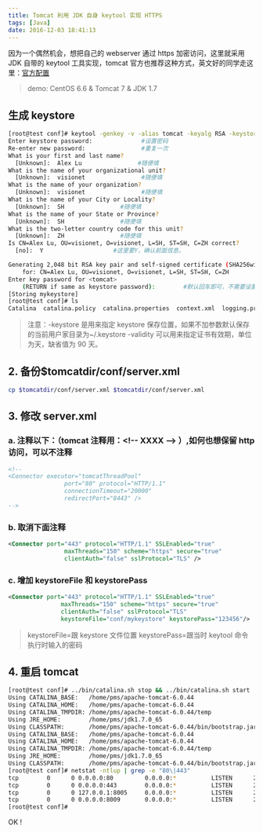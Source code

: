 ```yaml
---
title: Tomcat 利用 JDK 自身 keytool 实现 HTTPS
tags: [Java]
date: 2016-12-03 18:41:13
---
```


因为一个偶然机会，想把自己的 webserver 通过 https 加密访问，这里就采用 JDK 自带的 keytool 工具实现，tomcat 官方也推荐这种方式，英文好的同学走这里：[官方配置](https://tomcat.apache.org/tomcat-7.0-doc/ssl-howto.html)

> demo: CentOS 6.6 & Tomcat 7 & JDK 1.7

## 生成 keystore

```bash
[root@test conf]# keytool -genkey -v -alias tomcat -keyalg RSA -keystore mykeystore
Enter keystore password:              #设置密码
Re-enter new password:                #重复一次
What is your first and last name?
  [Unknown]:  Alex Lu                #随便填
What is the name of your organizational unit?
  [Unknown]:  visionet                #随便填
What is the name of your organization?
  [Unknown]:  visionet                #随便填
What is the name of your City or Locality?
  [Unknown]:  SH                #随便填
What is the name of your State or Province?
  [Unknown]:  SH                #随便填
What is the two-letter country code for this unit?
  [Unknown]:  ZH                #随便填
Is CN=Alex Lu, OU=visionet, O=visionet, L=SH, ST=SH, C=ZH correct?
  [no]:  Y                    #这里要Y，确认前面信息。

Generating 2,048 bit RSA key pair and self-signed certificate (SHA256withRSA) with a validity of 90 days
    for: CN=Alex Lu, OU=visionet, O=visionet, L=SH, ST=SH, C=ZH
Enter key password for <tomcat>
    (RETURN if same as keystore password):        #默认回车即可，不需要设置太多密码
[Storing mykeystore]
[root@test conf]# ls
Catalina  catalina.policy  catalina.properties  context.xml  logging.properties  mykeystore  server.xml  tomcat-users.xml  web.xml
```

> 注意：-keystore 是用来指定 keystore 保存位置，如果不加参数默认保存的当前用户家目录为~/.keystore
       -validity 可以用来指定证书有效期，单位为天，缺省值为 90 天。

## 2. 备份$tomcatdir/conf/server.xml

```bash
cp $tomcatdir/conf/server.xml $tomcatdir/conf/server.xml
```

## 3. 修改 server.xml

### a. 注释以下：（tomcat 注释用：<\!\-\- XXXX \-\-\> ）,如何也想保留 http 访问，可以不注释

```xml
<!--
<Connector executor="tomcatThreadPool"
                port="80" protocol="HTTP/1.1"
                connectionTimeout="20000"
                redirectPort="8443" />
-->
```

### b. 取消下面注释

```xml
<Connector port="443" protocol="HTTP/1.1" SSLEnabled="true"
                maxThreads="150" scheme="https" secure="true"
                clientAuth="false" sslProtocol="TLS" />
```

### c. 增加 keystoreFile 和 keystorePass

```xml
<Connector port="443" protocol="HTTP/1.1" SSLEnabled="true"
               maxThreads="150" scheme="https" secure="true"
               clientAuth="false" sslProtocol="TLS"
               keystoreFile="conf/mykeystore" keystorePass="123456"/>
```

> keystoreFile=跟 keystore 文件位置
> keystorePass=跟当时 keytool 命令执行时输入的密码

## 4. 重启 tomcat

```bash
[root@test conf]# ../bin/catalina.sh stop && ../bin/catalina.sh start
Using CATALINA_BASE:   /home/pms/apache-tomcat-6.0.44
Using CATALINA_HOME:   /home/pms/apache-tomcat-6.0.44
Using CATALINA_TMPDIR: /home/pms/apache-tomcat-6.0.44/temp
Using JRE_HOME:        /home/pms/jdk1.7.0_65
Using CLASSPATH:       /home/pms/apache-tomcat-6.0.44/bin/bootstrap.jar
Using CATALINA_BASE:   /home/pms/apache-tomcat-6.0.44
Using CATALINA_HOME:   /home/pms/apache-tomcat-6.0.44
Using CATALINA_TMPDIR: /home/pms/apache-tomcat-6.0.44/temp
Using JRE_HOME:        /home/pms/jdk1.7.0_65
Using CLASSPATH:       /home/pms/apache-tomcat-6.0.44/bin/bootstrap.jar
[root@test conf]# netstat -ntlup | grep -e "80\|443"
tcp        0      0 0.0.0.0:80         0.0.0.0:*          LISTEN      21960/java
tcp        0      0 0.0.0.0:443        0.0.0.0:*          LISTEN      21960/java
tcp        0      0 127.0.0.1:8005     0.0.0.0:*          LISTEN      21960/java
tcp        0      0 0.0.0.0:8009       0.0.0.0:*          LISTEN      21960/java
[root@test conf]#
```

OK !
